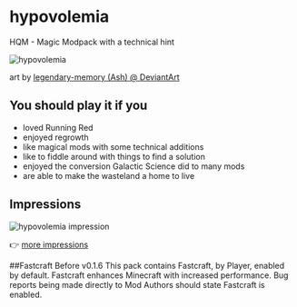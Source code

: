 # hypovolemia
HQM - Magic Modpack with a technical hint

![hypovolemia](https://img06.deviantart.net/958f/i/2014/088/a/0/blood_stone_forest_by_legendary_memory-d7c2bxd.png "hypovolemia")

art by [legendary-memory (Ash) @ DeviantArt](http://legendary-memory.deviantart.com/)

## You should play it if you

- loved Running Red
- enjoyed regrowth
- like magical mods with some technical additions
- like to fiddle around with things to find a solution
- enjoyed the conversion Galactic Science did to many mods
- are able to make the wasteland a home to live

## Impressions 
![hypovolemia impression](https://i.imgur.com/iSQzdwt.jpg)

:point_right: [more impressions](https://imgur.com/a/K3P1d#2)

##Fastcraft 
Before v0.1.6
This pack contains Fastcraft, by Player, enabled by default. Fastcraft enhances Minecraft with increased performance. Bug reports being made directly to Mod Authors should state Fastcraft is enabled.

